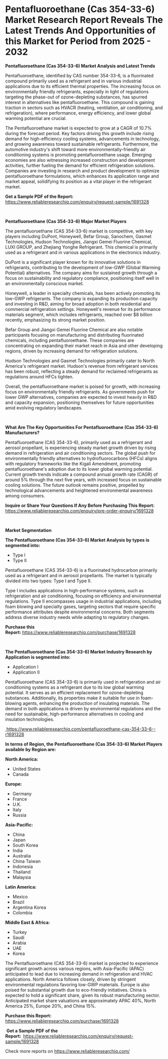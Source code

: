 <p><h1>Pentafluoroethane (Cas 354-33-6) Market Research Report Reveals The Latest Trends And Opportunities of this Market for Period from 2025 - 2032</h1></p><p><strong>Pentafluoroethane (Cas 354-33-6) Market Analysis and Latest Trends</strong></p>
<p><p>Pentafluoroethane, identified by CAS number 354-33-6, is a fluorinated compound primarily used as a refrigerant and in various industrial applications due to its efficient thermal properties. The increasing focus on environmentally friendly refrigerants, especially in light of regulations targeting the phase-out of ozone-depleting substances, has spurred interest in alternatives like pentafluoroethane. This compound is gaining traction in sectors such as HVACR (heating, ventilation, air conditioning, and refrigeration), where performance, energy efficiency, and lower global warming potential are crucial.</p><p>The Pentafluoroethane market is expected to grow at a CAGR of 10.7% during the forecast period. Key factors driving this growth include rising demand for high-efficiency cooling systems, advancements in technology, and growing awareness toward sustainable refrigerants. Furthermore, the automotive industry's shift toward more environmentally-friendly air conditioning systems is promoting pentafluoroethane usage. Emerging economies are also witnessing increased construction and development activities, further fueling the demand for efficient refrigeration solutions. Companies are investing in research and product development to optimize pentafluoroethane formulations, which enhances its application range and market appeal, solidifying its position as a vital player in the refrigerant market.</p></p>
<p><strong>Get a Sample PDF of the Report:&nbsp;</strong> <a href="https://www.reliableresearchiq.com/enquiry/request-sample/1691328?utm_campaign=99&utm_medium=2&utm_source=Github&utm_content=ia&utm_term=07012025&utm_id=pentafluoroethane-cas-354-33-6">https://www.reliableresearchiq.com/enquiry/request-sample/1691328</a></p>
<p>&nbsp;</p>
<p><strong>Pentafluoroethane (Cas 354-33-6) Major Market Players</strong></p>
<p><p>The pentafluoroethane (CAS 354-33-6) market is competitive, with key players including DuPont, Honeywell, Befar Group, Sanochem, Gasmet Technologies, Hudson Technologies, Jiangxi Gemei Fluorine Chemical, LUXI GROUP, and Zhejiang Yonghe Refrigerant. This chemical is primarily used as a refrigerant and in various applications in the electronics industry.</p><p>DuPont is a significant player known for its innovative solutions in refrigerants, contributing to the development of low-GWP (Global Warming Potential) alternatives. The company aims for sustained growth through a focus on sustainability and regulatory compliance, positioning itself well in an environmentally conscious market.</p><p>Honeywell, a leader in specialty chemicals, has been actively promoting its low-GWP refrigerants. The company is expanding its production capacity and investing in R&D, aiming for broad adoption in both residential and commercial refrigeration settings. Honeywell's revenue for its performance materials segment, which includes refrigerants, reached over $8 billion recently, emphasizing its strong market position.</p><p>Befar Group and Jiangxi Gemei Fluorine Chemical are also notable participants focusing on manufacturing and distributing fluorinated chemicals, including pentafluoroethane. These companies are concentrating on expanding their market reach in Asia and other developing regions, driven by increasing demand for refrigeration solutions.</p><p>Hudson Technologies and Gasmet Technologies primarily cater to North America's refrigerant market. Hudson's revenue from refrigerant services has been robust, reflecting a steady demand for reclaimed refrigerants as regulations around HFCs tighten.</p><p>Overall, the pentafluoroethane market is poised for growth, with increasing focus on environmentally friendly refrigerants. As governments push for lower GWP alternatives, companies are expected to invest heavily in R&D and capacity expansion, positioning themselves for future opportunities amid evolving regulatory landscapes.</p></p>
<p>&nbsp;</p>
<p><strong>What Are The Key Opportunities For Pentafluoroethane (Cas 354-33-6) Manufacturers?</strong></p>
<p><p>Pentafluoroethane (CAS 354-33-6), primarily used as a refrigerant and aerosol propellant, is experiencing steady market growth driven by rising demand in refrigeration and air conditioning sectors. The global push for environmentally friendly alternatives to hydrofluorocarbons (HFCs) aligns with regulatory frameworks like the Kigali Amendment, promoting pentafluoroethane's adoption due to its lower global warming potential. Current growth trends indicate a compound annual growth rate (CAGR) of around 5% through the next five years, with increased focus on sustainable cooling solutions. The future outlook remains positive, propelled by technological advancements and heightened environmental awareness among consumers.</p></p>
<p><strong>Inquire or Share Your Questions If Any Before Purchasing This Report:</strong> <a href="https://www.reliableresearchiq.com/enquiry/pre-order-enquiry/1691328?utm_campaign=99&utm_medium=2&utm_source=Github&utm_content=ia&utm_term=07012025&utm_id=pentafluoroethane-cas-354-33-6">https://www.reliableresearchiq.com/enquiry/pre-order-enquiry/1691328</a></p>
<p>&nbsp;</p>
<p><strong>Market Segmentation</strong></p>
<p><strong>The Pentafluoroethane (Cas 354-33-6) Market Analysis by types is segmented into:</strong></p>
<p><ul><li>Type I</li><li>Type II</li></ul></p>
<p><p>Pentafluoroethane (CAS 354-33-6) is a fluorinated hydrocarbon primarily used as a refrigerant and in aerosol propellants. The market is typically divided into two types: Type I and Type II. </p><p>Type I includes applications in high-performance systems, such as refrigeration and air conditioning, focusing on efficiency and environmental regulations. Type II encompasses usage in industrial applications, including foam blowing and specialty gases, targeting sectors that require specific performance attributes despite environmental concerns. Both segments address diverse industry needs while adapting to regulatory changes.</p></p>
<p><strong>Purchase this Report:&nbsp;</strong><a href="https://www.reliableresearchiq.com/purchase/1691328?utm_campaign=99&utm_medium=2&utm_source=Github&utm_content=ia&utm_term=07012025&utm_id=pentafluoroethane-cas-354-33-6">https://www.reliableresearchiq.com/purchase/1691328</a></p>
<p>&nbsp;</p>
<p><strong>The Pentafluoroethane (Cas 354-33-6) Market Industry Research by Application is segmented into:</strong></p>
<p><ul><li>Application I</li><li>Application II</li></ul></p>
<p><p>Pentafluoroethane (CAS 354-33-6) is primarily used in refrigeration and air conditioning systems as a refrigerant due to its low global warming potential. It serves as an efficient replacement for ozone-depleting substances. Additionally, its properties make it suitable for use in foam-blowing agents, enhancing the production of insulating materials. The demand in both applications is driven by environmental regulations and the need for sustainable, high-performance alternatives in cooling and insulation technologies.</p></p>
<p><a href="https://www.reliableresearchiq.com/pentafluoroethane-cas-354-33-6--r1691328?utm_campaign=99&utm_medium=2&utm_source=Github&utm_content=ia&utm_term=07012025&utm_id=pentafluoroethane-cas-354-33-6">&nbsp;https://www.reliableresearchiq.com/pentafluoroethane-cas-354-33-6--r1691328</a></p>
<p><strong>In terms of Region, the Pentafluoroethane (Cas 354-33-6) Market Players available by Region are:</strong></p>
<p>
    <p> <strong> North America: </strong>
        <ul>
            <li>United States</li>
            <li>Canada</li>
        </ul>
        </p> 
    <p> <strong> Europe: </strong>
        <ul>
            <li>Germany</li>
            <li>France</li>
            <li>U.K.</li>
            <li>Italy</li>
            <li>Russia</li>
        </ul>
        </p> 
    <p> <strong> Asia-Pacific: </strong>
        <ul>
            <li>China</li>
            <li>Japan</li>
            <li>South Korea</li>
            <li>India</li>
            <li>Australia</li>
            <li>China Taiwan</li>
            <li>Indonesia</li>
            <li>Thailand</li>
            <li>Malaysia</li>
        </ul>
        </p> 
    <p> <strong> Latin America: </strong>
        <ul>
            <li>Mexico</li>
            <li>Brazil</li>
            <li>Argentina Korea</li>
            <li>Colombia</li>
        </ul>
        </p> 
    <p> <strong> Middle East & Africa: </strong>
        <ul>
            <li>Turkey</li>
            <li>Saudi</li>
            <li>Arabia</li>
            <li>UAE</li>
            <li>Korea</li>
        </ul>
    </p>
    </p>
<p><p>The Pentafluoroethane (CAS 354-33-6) market is projected to experience significant growth across various regions, with Asia-Pacific (APAC) anticipated to lead due to increasing demand in refrigeration and HVAC applications. North America follows closely, driven by stringent environmental regulations favoring low-GWP materials. Europe is also poised for substantial growth due to eco-friendly initiatives. China is expected to hold a significant share, given its robust manufacturing sector. Anticipated market share valuations are approximately APAC 40%, North America 25%, Europe 20%, and China 15%.</p></p>
<p><strong>Purchase this Report: </strong><a href="https://www.reliableresearchiq.com/purchase/1691328?utm_campaign=99&utm_medium=2&utm_source=Github&utm_content=ia&utm_term=07012025&utm_id=pentafluoroethane-cas-354-33-6">https://www.reliableresearchiq.com/purchase/1691328</a></p>
<p>&nbsp;<strong>Get a Sample PDF of the Report:&nbsp;&nbsp;</strong><a href="https://www.reliableresearchiq.com/enquiry/request-sample/1691328?utm_campaign=99&utm_medium=2&utm_source=Github&utm_content=ia&utm_term=07012025&utm_id=pentafluoroethane-cas-354-33-6">https://www.reliableresearchiq.com/enquiry/request-sample/1691328</a></p>
<p><strong></strong></p>
<p>Check more reports on <a href="https://www.reliableresearchiq.com/?utm_campaign=99&utm_medium=2&utm_source=Github&utm_content=ia&utm_term=07012025&utm_id=pentafluoroethane-cas-354-33-6">https://www.reliableresearchiq.com/</a></p>